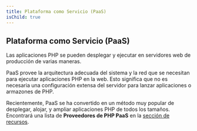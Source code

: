 ```yaml
---
title: Plataforma como Servicio (PaaS)
isChild: true
---
```


## Plataforma como Servicio (PaaS) 

Las aplicaciones PHP se pueden desplegar y ejecutar en servidores web de producción de varias maneras.

PaaS provee la arquitectura adecuada del sistema y la red que se necesitan para ejecutar aplicaciones PHP en la web. Esto significa que no es necesaria una configuración extensa del servidor para lanzar aplicaciones o armazones de PHP.

Recientemente, PaaS se ha convertido en un método muy popular de desplegar, alojar, y ampliar aplicaciones PHP de todos los tamaños. Encontrará una lista de **Proveedores de PHP PaaS** en la [sección de recursos](#recursos).
